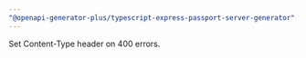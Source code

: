 ```yaml
---
"@openapi-generator-plus/typescript-express-passport-server-generator": minor
---
```


Set Content-Type header on 400 errors.
